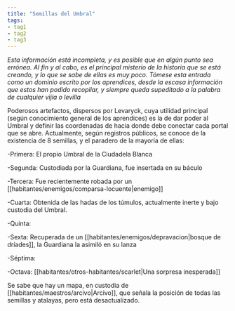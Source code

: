 ```yaml
---
title: "Semillas del Umbral"
tags:
- tag1
- tag2
- tag3
---
```


_Esta información está incompleta, y es posible que en algún punto sea errónea. Al fin y al cabo, es el principal misterio de la historia que se está creando, y lo que se sabe de ellas es muy poco. Tómese esta entrada como un dominio escrito por los aprendices, desde la escasa información que estos han podido recopilar, y siempre queda supeditado a la palabra de cualquier vijía o levilla_

Poderosos artefactos, dispersos por Levaryck, cuya utilidad principal (según conocimiento general de los aprendices) es la de dar poder al Umbral y definir las coordenadas de hacia donde debe conectar cada portal que se abre. Actualmente, según registros públicos, se conoce de la existencia de 8 semillas, y el paradero de la mayoría de ellas:

-Primera: El propio Umbral de la Ciudadela Blanca

-Segunda: Custodiada por la Guardiana, fue insertada en su báculo

-Tercera: Fue recientemente robada por un [[habitantes/enemigos/comparsa-locuente|enemigo]]

-Cuarta: Obtenida de las hadas de los túmulos, actualmente inerte y bajo custodia del Umbral.

-Quinta:

-Sexta: Recuperada de un [[habitantes/enemigos/depravacion|bosque de dríades]], la Guardiana la asimiló en su lanza

-Séptima:

-Octava: [[habitantes/otros-habitantes/scarlet|Una sorpresa inesperada]]

Se sabe que hay un mapa, en custodia de [[habitantes/maestros/arcivo|Arcivo]], que señala la posición de todas las semillas y atalayas, pero está desactualizado.
